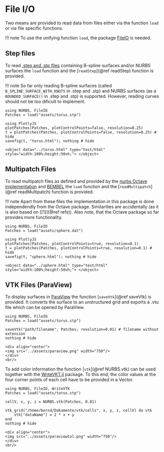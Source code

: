 
# File I/O

Two means are provided to read data from files either via the function `load` or via file specific functions.

!!! note
    To use the unifying function `load`, the package [FileIO](https://github.com/JuliaIO/FileIO.jl) is needed.



## Step files

To read [.step and .stp files](https://en.wikipedia.org/wiki/ISO_10303-21) containing B-spline surfaces and/or NURBS surfaces the `load` function and the [`readStep`](@ref readStep) function is provided.

!!! note
    So far only reading B-spline surfaces (called `B_SPLINE_SURFACE_WITH_KNOTS` in .step and .stp) and NURBS surfaces (as a `BOUNDED_SURFACE()` in .step and .stp) is supported. 
    However, reading curves should not be too dificult to implement.

```@example utils
using NURBS, FileIO
Patches = load("assets/torus.stp")

using PlotlyJS
plotPatches(Patches, plotControlPoints=false, resolution=0.25)
t = plotPatches(Patches, plotControlPoints=false, resolution=0.25) # hide
savefig(t, "torus.html"); nothing # hide
```

```@raw html
<object data="../torus.html" type="text/html"  style="width:100%;height:50vh;"> </object>
```


## Multipatch Files

To read multipatch files as defined and provided by the [nurbs Octave implementation](https://octave.sourceforge.io/nurbs/overview.html) and [BEMBEL](https://temf.github.io/bembel/) the `load` function and the [`readMultipatch`](@ref readMultipatch) function is provided.

!!! note
    Apart from these files the implementation in this package is done independendly from the Octave package. Similarities are accidentally (as it is also based on [[1]](@ref refs)). 
    Also note, that the Octave package so far provides more functionality.

```@example utils
using NURBS, FileIO
Patches = load("assets/sphere.dat")

using PlotlyJS
plotPatches(Patches, plotControlPoints=true, resolution=0.1)
t = plotPatches(Patches, plotControlPoints=true, resolution=0.1) # hide
savefig(t, "sphere.html"); nothing # hide
```

```@raw html
<object data="../sphere.html" type="text/html"  style="width:100%;height:50vh;"> </object>
```


## VTK Files (ParaView)

To display surfaces in [ParaView](https://www.paraview.org/) the function [`saveVtk`](@ref saveVtk) is provided. 
It converts the surface to an unstructured grid and exports a .vtu file which can be opened by ParaView.

```@example vtk
using NURBS, FileIO
Patches = load("assets/torus.stp")

saveVtk("path/filename", Patches; resolution=0.01) # filename without extension
nothing # hide
```

```@raw html
<div align="center">
<img src="../assets/paraview.png" width="750"/>
</div>
<br/>
```



To add color information the function [`vtk`](@ref NURBS.vtk) can be used together with the [WriteVKT.jl](https://juliavtk.github.io/WriteVTK.jl/stable/) package.
To this end, the color values at the four corner points of each cell have to be provided in a Vector.

```@example vtk
using NURBS, FileIO, WriteVTK
Patches = load("assets/torus.stp")

cellV, x, y, z = NURBS.vtk(Patches, 0.01)

vtk_grid("/home/bernd/Dokumente/vtk/cells", x, y, z, cellV) do vtk
    vtk["dataName"] = 2 * x + y
end
nothing # hide
```

```@raw html
<div align="center">
<img src="../assets/paraviewCol.png" width="750"/>
</div>
<br/>
```

